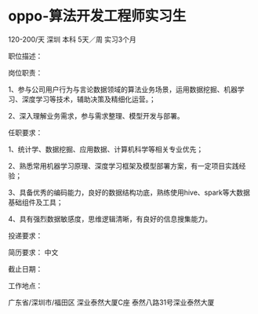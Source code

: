 # oppo-算法开发工程师实习生

120-200/天 深圳 本科 5天／周 实习3个月

职位描述：

岗位职责：

 1、参与公司用户行为与言论数据领域的算法业务场景，运用数据挖掘、机器学习、深度学习等技术，辅助决策及精细化运营。； 

2、深入理解业务需求，参与需求整理、模型开发与部署。

 任职要求： 

1、统计学、数据挖掘、应用数据、计算机科学等相关专业优先；

  2、熟悉常用机器学习原理、深度学习框架及模型部署方案，有一定项目实践经验；

 3、具备优秀的编码能力，良好的数据结构功底，熟练使用hive、spark等大数据基础组件及工具； 

4、具有强烈数据敏感度，思维逻辑清晰，有良好的信息搜集能力。

投递要求：

简历要求： 中文

截止日期：

工作地点：

广东省/深圳市/福田区 深业泰然大厦C座 泰然八路31号深业泰然大厦